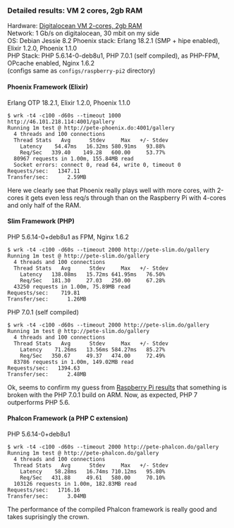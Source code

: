 ### Detailed results: VM 2 cores, 2gb RAM ###

Hardware: [Digitalocean VM 2-cores, 2gb RAM](https://www.digitalocean.com/pricing)    
Network: 1 Gb/s on digitalocean, 30 mbit on my side    
OS: Debian Jessie 8.2 
Phoenix stack: Erlang 18.2.1 (SMP + hipe enabled), Elixir 1.2.0, Phoenix 1.1.0   
PHP Stack: PHP 5.6.14-0-deb8u1, PHP 7.0.1 (self compiled), as PHP-FPM, OPcache enabled, Nginx 1.6.2    
(configs same as ```configs/raspberry-pi2``` directory)

#### Phoenix Framework (Elixir) ####
Erlang OTP 18.2.1, Elixir 1.2.0, Phoenix 1.1.0   
```
$ wrk -t4 -c100 -d60s --timeout 1000 http://46.101.218.114:4001/gallery
Running 1m test @ http://pete-phoenix.do:4001/gallery
  4 threads and 100 connections
  Thread Stats   Avg      Stdev     Max   +/- Stdev
    Latency    54.47ms   16.32ms 580.91ms   93.88%
    Req/Sec   339.40    149.28   600.00     53.77%
  80967 requests in 1.00m, 155.84MB read
  Socket errors: connect 0, read 64, write 0, timeout 0
Requests/sec:   1347.11
Transfer/sec:      2.59MB
```

Here we clearly see that Phoenix really plays well with more cores, with 2-cores 
it gets even less req/s through than on the Raspberry Pi with 4-cores and only half of the RAM. 


#### Slim Framework (PHP) ####
PHP 5.6.14-0+deb8u1 as FPM, Nginx 1.6.2
```
$ wrk -t4 -c100 -d60s --timeout 2000 http://pete-slim.do/gallery
Running 1m test @ http://pete-slim.do/gallery
  4 threads and 100 connections
  Thread Stats   Avg      Stdev     Max   +/- Stdev
    Latency   138.08ms   15.72ms 641.95ms   76.50%
    Req/Sec   181.30     27.03   250.00     67.28%
  43250 requests in 1.00m, 75.89MB read
Requests/sec:    719.81
Transfer/sec:      1.26MB
```

PHP 7.0.1 (self compiled)
```
$ wrk -t4 -c100 -d60s --timeout 2000 http://pete-slim.do/gallery
Running 1m test @ http://pete-slim.do/gallery
  4 threads and 100 connections
  Thread Stats   Avg      Stdev     Max   +/- Stdev
    Latency    71.26ms   13.56ms 584.27ms   85.27%
    Req/Sec   350.67     49.37   474.00     72.49%
  83786 requests in 1.00m, 149.02MB read
Requests/sec:   1394.63
Transfer/sec:      2.48MB
```
Ok, seems to confirm my guess from [Raspberry Pi results](results--raspberry-pi2.md) that something is 
broken with the PHP 7.0.1 build on ARM. Now, as expected, PHP 7 outperforms PHP 5.6.

#### Phalcon Framework (a PHP C extension) ####
PHP 5.6.14-0+deb8u1
```
$ wrk -t4 -c100 -d60s --timeout 2000 http://pete-phalcon.do/gallery
Running 1m test @ http://pete-phalcon.do/gallery
  4 threads and 100 connections
  Thread Stats   Avg      Stdev     Max   +/- Stdev
    Latency    58.28ms   16.74ms 710.12ms   95.80%
    Req/Sec   431.88     49.61   580.00     70.10%
  103126 requests in 1.00m, 182.83MB read
Requests/sec:   1716.16
Transfer/sec:      3.04MB
```
The performance of the compiled Phalcon framework is really good and takes suprisingly the 
crown.
